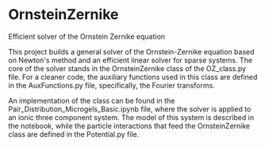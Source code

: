 # OrnsteinZernike
Efficient solver of the Ornstein Zernike equation

This project builds a general solver of the Ornstein-Zernike equation based on Newton's method and an efficient linear solver for sparse systems. The core of the solver stands in the OrnsteinZernike class of the OZ_class.py file. For a cleaner code, the auxiliary functions used in this class are defined in the AuxFunctions.py file, specifically, the Fourier transforms.

An implementation of the class can be found in the Pair_Distribution_Microgels_Basic.ipynb file, where the solver is applied to an ionic three component system. The model of this system is described in the notebook, while the particle interactions that feed the OrnsteinZernike class are defined in the Potential.py file.
